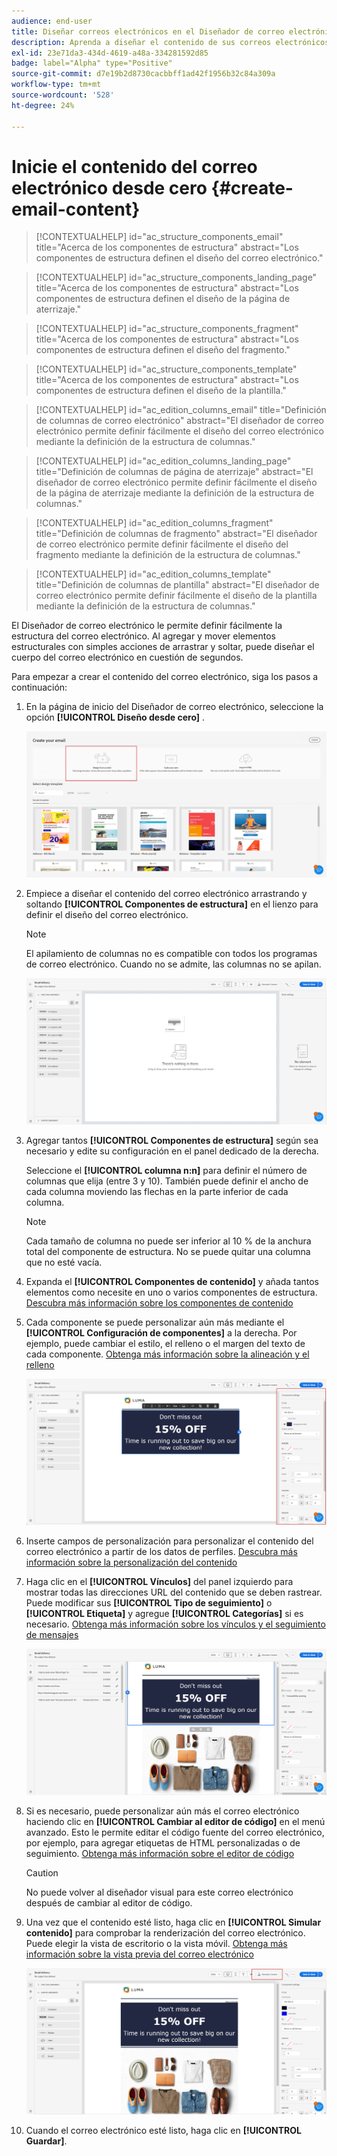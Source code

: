 ```yaml
---
audience: end-user
title: Diseñar correos electrónicos en el Diseñador de correo electrónico
description: Aprenda a diseñar el contenido de sus correos electrónicos desde cero
exl-id: 23e71da3-434d-4619-a48a-334281592d85
badge: label="Alpha" type="Positive"
source-git-commit: d7e19b2d8730cacbbff1ad42f1956b32c84a309a
workflow-type: tm+mt
source-wordcount: '528'
ht-degree: 24%

---
```


# Inicie el contenido del correo electrónico desde cero {#create-email-content}

>[!CONTEXTUALHELP]
>id="ac_structure_components_email"
>title="Acerca de los componentes de estructura"
>abstract="Los componentes de estructura definen el diseño del correo electrónico."

>[!CONTEXTUALHELP]
>id="ac_structure_components_landing_page"
>title="Acerca de los componentes de estructura"
>abstract="Los componentes de estructura definen el diseño de la página de aterrizaje."

>[!CONTEXTUALHELP]
>id="ac_structure_components_fragment"
>title="Acerca de los componentes de estructura"
>abstract="Los componentes de estructura definen el diseño del fragmento."

>[!CONTEXTUALHELP]
>id="ac_structure_components_template"
>title="Acerca de los componentes de estructura"
>abstract="Los componentes de estructura definen el diseño de la plantilla."


>[!CONTEXTUALHELP]
>id="ac_edition_columns_email"
>title="Definición de columnas de correo electrónico"
>abstract="El diseñador de correo electrónico permite definir fácilmente el diseño del correo electrónico mediante la definición de la estructura de columnas."

>[!CONTEXTUALHELP]
>id="ac_edition_columns_landing_page"
>title="Definición de columnas de página de aterrizaje"
>abstract="El diseñador de correo electrónico permite definir fácilmente el diseño de la página de aterrizaje mediante la definición de la estructura de columnas."

>[!CONTEXTUALHELP]
>id="ac_edition_columns_fragment"
>title="Definición de columnas de fragmento"
>abstract="El diseñador de correo electrónico permite definir fácilmente el diseño del fragmento mediante la definición de la estructura de columnas."

>[!CONTEXTUALHELP]
>id="ac_edition_columns_template"
>title="Definición de columnas de plantilla"
>abstract="El diseñador de correo electrónico permite definir fácilmente el diseño de la plantilla mediante la definición de la estructura de columnas."

El Diseñador de correo electrónico le permite definir fácilmente la estructura del correo electrónico. Al agregar y mover elementos estructurales con simples acciones de arrastrar y soltar, puede diseñar el cuerpo del correo electrónico en cuestión de segundos.

Para empezar a crear el contenido del correo electrónico, siga los pasos a continuación:

1. En la página de inicio del Diseñador de correo electrónico, seleccione la opción **[!UICONTROL Diseño desde cero]** .

   ![](assets/email_designer.png)

1. Empiece a diseñar el contenido del correo electrónico arrastrando y soltando **[!UICONTROL Componentes de estructura]** en el lienzo para definir el diseño del correo electrónico.

   >[!NOTE]
   >
   >El apilamiento de columnas no es compatible con todos los programas de correo electrónico. Cuando no se admite, las columnas no se apilan.

   <!--Once placed in the email, you cannot move nor remove your components unless there is already a content component or a fragment placed inside. This is not true in AJO - TBC?-->

   ![](assets/email_designer_2.png)

1. Agregar tantos **[!UICONTROL Componentes de estructura]** según sea necesario y edite su configuración en el panel dedicado de la derecha.

   Seleccione el **[!UICONTROL columna n:n]** para definir el número de columnas que elija (entre 3 y 10). También puede definir el ancho de cada columna moviendo las flechas en la parte inferior de cada columna.

   >[!NOTE]
   >
   >Cada tamaño de columna no puede ser inferior al 10 % de la anchura total del componente de estructura. No se puede quitar una columna que no esté vacía.

1. Expanda el **[!UICONTROL Componentes de contenido]** y añada tantos elementos como necesite en uno o varios componentes de estructura. [Descubra más información sobre los componentes de contenido](content-components.md)

1. Cada componente se puede personalizar aún más mediante el **[!UICONTROL Configuración de componentes]** a la derecha. Por ejemplo, puede cambiar el estilo, el relleno o el margen del texto de cada componente. [Obtenga más información sobre la alineación y el relleno](alignment-and-padding.md)

   ![](assets/email_designer_5.png)

1. Inserte campos de personalización para personalizar el contenido del correo electrónico a partir de los datos de perfiles. [Descubra más información sobre la personalización del contenido](../personalization/personalize.md)

1. Haga clic en el **[!UICONTROL Vínculos]** del panel izquierdo para mostrar todas las direcciones URL del contenido que se deben rastrear. Puede modificar sus **[!UICONTROL Tipo de seguimiento]** o **[!UICONTROL Etiqueta]** y agregue **[!UICONTROL Categorías]** si es necesario. [Obtenga más información sobre los vínculos y el seguimiento de mensajes](message-tracking.md)

   ![](assets/email_designer_7.png)

1. Si es necesario, puede personalizar aún más el correo electrónico haciendo clic en **[!UICONTROL Cambiar al editor de código]** en el menú avanzado. Esto le permite editar el código fuente del correo electrónico, por ejemplo, para agregar etiquetas de HTML personalizadas o de seguimiento. [Obtenga más información sobre el editor de código](code-content.md)

   >[!CAUTION]
   >
   >No puede volver al diseñador visual para este correo electrónico después de cambiar al editor de código.

1. Una vez que el contenido esté listo, haga clic en **[!UICONTROL Simular contenido]** para comprobar la renderización del correo electrónico. Puede elegir la vista de escritorio o la vista móvil. [Obtenga más información sobre la vista previa del correo electrónico](../preview-test/preview-test.md)

   ![](assets/email_designer_28.png)

1. Cuando el correo electrónico esté listo, haga clic en **[!UICONTROL Guardar]**.

